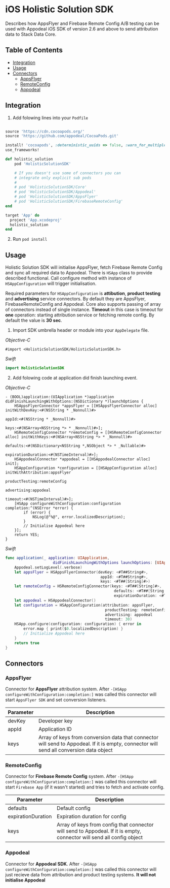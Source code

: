 # iOS Holistic Solution SDK

Describes how AppsFlyer and Firebase Remote Config A/B testing can be used with
Appodeal iOS SDK of version 2.6 and above to send attribution data to Stack Data Core.

## Table of Contents

* [Integration](#integration)
* [Usage](#usage)
* [Connectors](#connectors)
  + [AppsFlyer](#appsflyer)
  + [RemoteConfig](#remoteconfig)
  + [Appodeal](#appodeal)

## Integration

1. Add folowing lines into your `Podfile`

``` ruby

source 'https://cdn.cocoapods.org/'
source 'https://github.com/appodeal/CocoaPods.git'

install! 'cocoapods', :deterministic_uuids => false, :warn_for_multiple_pod_sources => false
use_frameworks!

def holistic_solution
    pod 'HolisticSolutionSDK'

    # If you doesn't use some of connectors you can 
    # integrate only explicit sub pods
    #
    # pod 'HolisticSolutionSDK/Core'
    # pod 'HolisticSolutionSDK/Appodeal'
    # pod 'HolisticSolutionSDK/AppsFlyer'
    # pod 'HolisticSolutionSDK/FirebaseRemoteConfig'
end

target 'App' do
  project 'App.xcodeproj'
  holistic_solution
end

``` 

2. Run `pod install` 

## Usage

Holistic Solution SDK will initialise AppsFlyer, fetch Firebase Remote Config and sync all required data to Appodeal. There is `HSApp` class to provide described functional. Call configure method with instance of `HSAppConfiguration` will trigger initialisation.

Required parameters for `HSAppConfiguration` is **attibution**, **product testing** and **advertising** service connectors. By default they are AppsFlyer, FirebaseRemoteConfig and Appodeal. Core also supports passing of array of connectors instead of single instance. **Timeout** in this case is timeout for **one** operation: starting attribution service or fetching remote config. By default the value is **30 sec**.

1. Import SDK umbrella header or module into your `AppDelegate` file. 

*Objective-C*

```obj-c
#import <HolisticSolutionSDK/HolisticSolutionSDK.h>
```

*Swift*
```swift
import HolisticSolutionSDK
```

2. Add folowing code at application did finish launching event.

*Objective-C*

```obj-c
- (BOOL)application:(UIApplication *)application didFinishLaunchingWithOptions:(NSDictionary *)launchOptions {
    HSAppsFlyerConnector *appsFlyer = [[HSAppsFlyerConnector alloc] initWithDevKey:<#(NSString * _Nonnull)#>
                                                                             appId:<#(NSString * _Nonnull)#>
                                                                              keys:<#(NSArray<NSString *> * _Nonnull)#>];
    HSRemoteConfigConnector *remoteConfig = [[HSRemoteConfigConnector alloc] initWithKeys:<#(NSArray<NSString *> * _Nonnull)#>
                                                                                 defaults:<#(NSDictionary<NSString *,NSObject *> * _Nullable)#>
                                                                       expirationDuration:<#(NSTimeInterval)#>];
    HSAppodealConnector *appodeal = [[HSAppodealConnector alloc] init];
    HSAppConfiguration *configuration = [[HSAppConfiguration alloc] initWithAttribution:appsFlyer
                                                                         productTesting:remoteConfig
                                                                            advertising:appodeal
                                                                                timeout:<#(NSTimeInterval)#>];
    [HSApp configureWithConfiguration:configuration completion:^(NSError *error) {
        if (error) {
            NSLog(@"%@", error.localizedDescription);
        }
        // Initialise Appodeal here
    }];
    return YES;
}
```

*Swift*
```swift
func application(_ application: UIApplication,
                     didFinishLaunchingWithOptions launchOptions: [UIApplication.LaunchOptionsKey: Any]?) -> Bool {
    Appodeal.setLogLevel(.verbose)
    let appsFlyer = HSAppsFlyerConnector(devKey: <#T##String#>, 
                                          appId: <#T##String#>,   
                                          keys: <#T##[String]#>)
    let remoteConfig = HSRemoteConfigConnector(keys: <#T##[String]#>, 
                                                defaults: <#T##[String : NSObject]?#>, 
                                                expirationDuration: <#T##TimeInterval#>)
    let appodeal = HSAppodealConnector()
    let configuration = HSAppConfiguration(attribution: appsFlyer,
                                            productTesting: remoteConfig,
                                            advertising: appodeal
                                            timeout: 30)
    HSApp.configure(configuration: configuration) { error in
        error.map { print($0.localizedDescription) }
        // Initialize Appodeal here
    }
    return true
}
```


## Connectors

### AppsFlyer

Connector for **AppsFlyer** attribution system. After `-[HSApp configureWithConfiguration:completion:]` was called this connector will start `AppsFlyer SDK` and set conversion listeners.

| Parameter | Description |
|---|---|
| devKey | Developer key |
| appId | Application ID |
| keys | Array of keys from conversion data that connector will send to Appodeal. If it is empty, connector will send all conversion data object |

### RemoteConfig

Connector for **Firebase Remote Config** system. After `-[HSApp configureWithConfiguration:completion:]` was called this connector will start `Firebase App` (if it wasn't started) and tries to fetch and activate config.

| Parameter | Description |
|---|---|
| defaults | Default config |
| expirationDuration | Expiration duration for config |
| keys | Array of keys from config that connector will send to Appodeal. If it is empty, connector will send all config object |

### Appodeal

Connector for **Appodeal SDK**. After `-[HSApp configureWithConfiguration:completion:]` was called this connector will just recieve data from attribution and product testing systems. **It will not initialise Appodeal**
